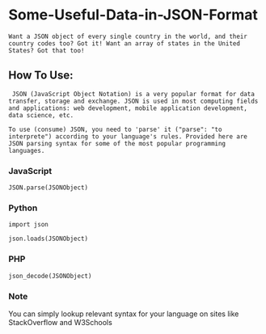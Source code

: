 # Some-Useful-Data-in-JSON-Format
``` Want a JSON object of every single country in the world, and their country codes too? Got it! Want an array of states in the United States? Got that too! ```

## How To Use:
``` JSON (JavaScript Object Notation) is a very popular format for data transfer, storage and exchange. JSON is used in most computing fields and applications: web development, mobile application development, data science, etc.```

``` To use (consume) JSON, you need to 'parse' it ("parse": "to interprete") according to your language's rules. Provided here are JSON parsing syntax for some of the most popular programming languages. ```

### JavaScript
``` JSON.parse(JSONObject) ```

### Python 
``` import json ```

``` json.loads(JSONObject) ```

### PHP
``` json_decode(JSONObject) ```

### Note
You can simply lookup relevant syntax for your language on sites like StackOverflow and W3Schools

